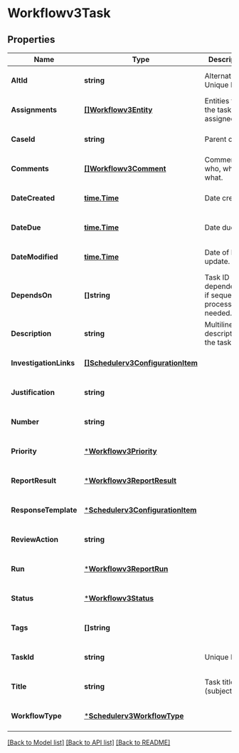 # Workflowv3Task

## Properties
Name | Type | Description | Notes
------------ | ------------- | ------------- | -------------
**AltId** | **string** | Alternate Unique ID. | [optional] [default to null]
**Assignments** | [**[]Workflowv3Entity**](workflowv3Entity.md) | Entities that the task is assigned to. | [optional] [default to null]
**CaseId** | **string** | Parent case. | [optional] [default to null]
**Comments** | [**[]Workflowv3Comment**](workflowv3Comment.md) | Comments - who, when, what. | [optional] [default to null]
**DateCreated** | [**time.Time**](time.Time.md) | Date created. | [optional] [default to null]
**DateDue** | [**time.Time**](time.Time.md) | Date due. | [optional] [default to null]
**DateModified** | [**time.Time**](time.Time.md) | Date of last update. | [optional] [default to null]
**DependsOn** | **[]string** | Task ID dependencies if sequential processing is needed. | [optional] [default to null]
**Description** | **string** | Multiline description of the task. | [optional] [default to null]
**InvestigationLinks** | [**[]Schedulerv3ConfigurationItem**](schedulerv3ConfigurationItem.md) |  | [optional] [default to null]
**Justification** | **string** |  | [optional] [default to null]
**Number** | **string** |  | [optional] [default to null]
**Priority** | [***Workflowv3Priority**](workflowv3Priority.md) |  | [optional] [default to null]
**ReportResult** | [***Workflowv3ReportResult**](workflowv3ReportResult.md) |  | [optional] [default to null]
**ResponseTemplate** | [***Schedulerv3ConfigurationItem**](schedulerv3ConfigurationItem.md) |  | [optional] [default to null]
**ReviewAction** | **string** |  | [optional] [default to null]
**Run** | [***Workflowv3ReportRun**](workflowv3ReportRun.md) |  | [optional] [default to null]
**Status** | [***Workflowv3Status**](workflowv3Status.md) |  | [optional] [default to null]
**Tags** | **[]string** |  | [optional] [default to null]
**TaskId** | **string** | Unique ID. | [optional] [default to null]
**Title** | **string** | Task title (subject). | [optional] [default to null]
**WorkflowType** | [***Schedulerv3WorkflowType**](schedulerv3WorkflowType.md) |  | [optional] [default to null]

[[Back to Model list]](../README.md#documentation-for-models) [[Back to API list]](../README.md#documentation-for-api-endpoints) [[Back to README]](../README.md)

